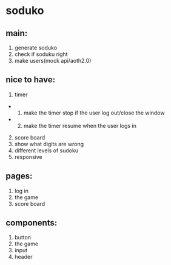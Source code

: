 # soduko

## main:

1. generate soduko
2. check if soduku right
3. make users(mock api/aoth2.0)

## nice to have:

1. timer

- 1. make the timer stop if the user log out/close the window
- 2. make the timer resume when the user logs in

2. score board
3. show what digits are wrong
4. different levels of sudoku
5. responsive

## pages:

1. log in
2. the game
3. score board

## components:

1. button
2. the game
3. input
4. header
